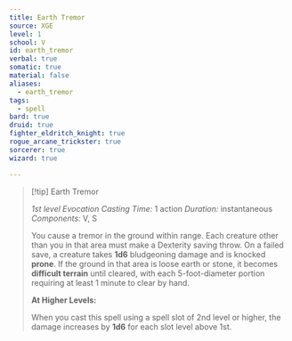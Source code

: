 ```yaml
---
title: Earth Tremor
source: XGE
level: 1
school: V
id: earth_tremor
verbal: true
somatic: true
material: false
aliases:
  - earth_tremor
tags:
  - spell
bard: true
druid: true
fighter_eldritch_knight: true
rogue_arcane_trickster: true
sorcerer: true
wizard: true

---
```

>[!tip] Earth Tremor
>
> *1st level Evocation*
> *Casting Time:* 1 action
> *Duration:* instantaneous
> *Components:* V, S
>
>You cause a tremor in the ground within range. Each creature other than you in that area must make a Dexterity saving throw. On a failed save, a creature takes **1d6** bludgeoning damage and is knocked **prone**. If the ground in that area is loose earth or stone, it becomes **difficult terrain** until cleared, with each 5-foot-diameter portion requiring at least 1 minute to clear by hand.
>
>**At Higher Levels:**
>
>When you cast this spell using a spell slot of 2nd level or higher, the damage increases by **1d6** for each slot level above 1st.
>

